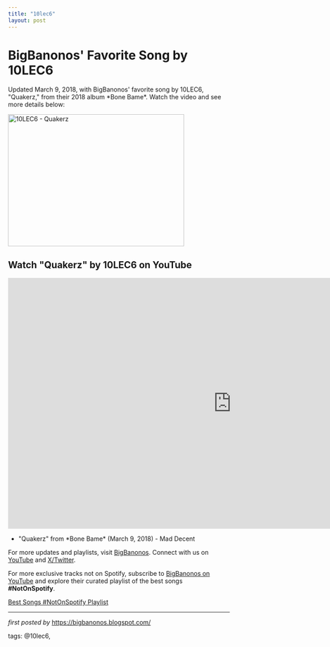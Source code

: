 ```yaml
---
title: "10lec6"
layout: post
---
```

<!-- Post Title -->
<h1>BigBanonos' Favorite Song by 10LEC6</h1> <!-- Introductory Text -->
<p>Updated March 9, 2018, with BigBanonos' favorite song by 10LEC6, "Quakerz," from their 2018 album *Bone Bame*. Watch the video and see more details below:</p> <!-- Featured Image -->
<div class="separator" > <a href="https://i.scdn.co/image/ab67616d00001e02db4e8471bf718bd2c1c96966"> <img border="0" data-original-height="570" data-original-width="1013" height="300" src="https://i.scdn.co/image/ab67616d00001e02db4e8471bf718bd2c1c96966" width="400" alt="10LEC6 - Quakerz" /> </a>
</div> <!-- YouTube Video Embed -->
<h2>Watch "Quakerz" by 10LEC6 on YouTube</h2>
<iframe width="1013" height="570" src="https://www.youtube.com/embed/EffCV0p8WB8" title="10LEC6 - QUAKERZ (Official Music Video)" frameborder="0" allow="accelerometer; autoplay; clipboard-write; encrypted-media; gyroscope; picture-in-picture; web-share" referrerpolicy="strict-origin-when-cross-origin" allowfullscreen></iframe> <!-- Song Information -->
<ul> <li>"Quakerz" from *Bone Bame* (March 9, 2018) - Mad Decent</li>
</ul> <!-- Footer Links -->
<p>For more updates and playlists, visit <a href="https://bigbanonos.blogspot.com/" target="_blank">BigBanonos</a>. Connect with us on <a href="https://www.youtube.com/@BigBanonos" target="_blank">YouTube</a> and <a href="https://x.com/bigbanonos" target="_blank">X/Twitter</a>.</p>


<!--Subscribe and Playlist Links-->
<div>
    <p>For more exclusive tracks not on Spotify, subscribe to <a href="https://www.youtube.com/@BigBanonos" target="_blank">BigBanonos on YouTube</a> and explore their curated playlist of the best songs <strong>#NotOnSpotify</strong>.</p>
    <p><a href="https://www.youtube.com/playlist?list=PLtuNtuTatqI0kFahUCbtbfenC_ET5O_tr" target="_blank">Best Songs #NotOnSpotify Playlist<br /></a></p></div>

<hr />

<p><em>first posted by</em> <a href="https://bigbanonos.blogspot.com/" rel="noopener" target="_new">https://bigbanonos.blogspot.com/</a></p>

<p>tags: @10lec6,</p>
